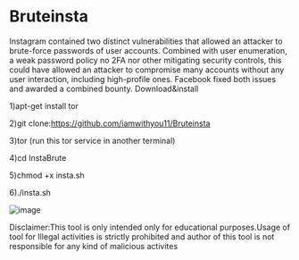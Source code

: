 # Bruteinsta
Instagram contained two distinct vulnerabilities that allowed an attacker to brute-force
passwords of user accounts. Combined with user enumeration, a weak password policy
no 2FA nor other mitigating security controls, this could have allowed an attacker to compromise
many accounts without any user interaction, including high-profile ones.
Facebook fixed both issues and awarded a combined bounty.
Download&install

1)apt-get install tor

2)git clone:https://github.com/iamwithyou11/Bruteinsta 

3)tor (run this tor service in another terminal)

4)cd InstaBrute

5)chmod +x insta.sh

6)./insta.sh

![image](https://user-images.githubusercontent.com/71940288/220846940-f3c0e66f-505d-45e3-b711-bd001bf95a50.png)




Disclaimer:This tool is only intended only for educational purposes.Usage of tool for Illegal activities is strictly prohibited and author of this tool is not  responsible for any kind of malicious activites 


